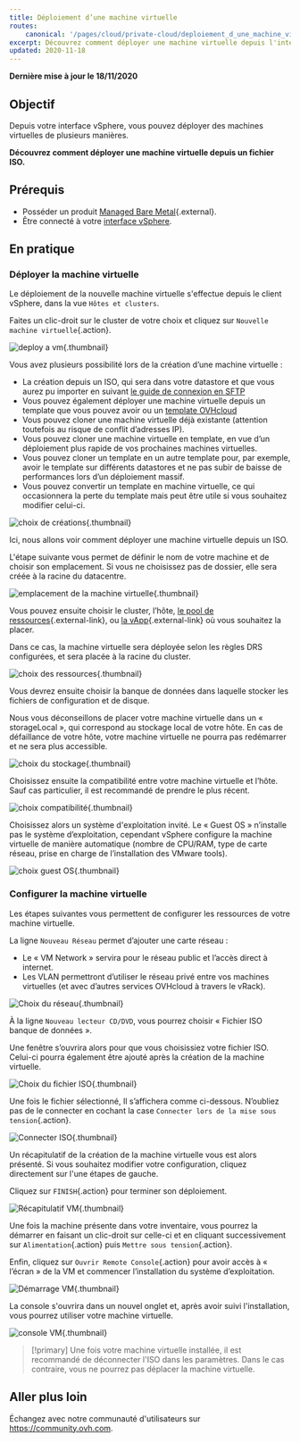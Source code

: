 ```yaml
---
title: Déploiement d’une machine virtuelle
routes:
    canonical: '/pages/cloud/private-cloud/deploiement_d_une_machine_virtuelle'
excerpt: Découvrez comment déployer une machine virtuelle depuis l'interface vSphere
updated: 2020-11-18
---
```


**Dernière mise à jour le 18/11/2020**

## Objectif

Depuis votre interface vSphere, vous pouvez déployer des machines virtuelles de plusieurs manières. 

**Découvrez comment déployer une machine virtuelle depuis un fichier ISO.**

## Prérequis

- Posséder un produit [Managed Bare Metal](https://www.ovhcloud.com/fr/managed-bare-metal/){.external}.
- Être connecté à votre [interface vSphere](/pages/cloud/managed-bare-metal/vsphere-interface).

## En pratique

### Déployer la machine virtuelle

Le déploiement de la nouvelle machine virtuelle s'effectue depuis le client vSphere, dans la vue `Hôtes et clusters`.

Faites un clic-droit sur le cluster de votre choix et cliquez sur `Nouvelle machine virtuelle`{.action}.

![deploy a vm](images/vm01.png){.thumbnail}

Vous avez plusieurs possibilité lors de la création d’une machine virtuelle :

- La création depuis un ISO, qui sera dans votre datastore et que vous aurez pu importer en suivant [le guide de connexion en SFTP](/pages/cloud/managed-bare-metal/sftp-connexion)
- Vous pouvez également déployer une machine virtuelle depuis un template que vous pouvez avoir ou un [template OVHcloud](/pages/cloud/managed-bare-metal/ovf_template)
- Vous pouvez cloner une machine virtuelle déjà existante (attention toutefois au risque de conflit d’adresses IP).
- Vous pouvez cloner une machine virtuelle en template, en vue d’un déploiement plus rapide de vos prochaines machines virtuelles.
- Vous pouvez cloner un template en un autre template pour, par exemple, avoir le template sur différents datastores et ne pas subir de baisse de performances lors d’un déploiement massif.
- Vous pouvez convertir un template en machine virtuelle, ce qui occasionnera la perte du template mais peut être utile si vous souhaitez modifier celui-ci.

![choix de créations](images/vm02.png){.thumbnail}

Ici, nous allons voir comment déployer une machine virtuelle depuis un ISO.

L'étape suivante vous permet de définir le nom de votre machine et de choisir son emplacement. Si vous ne choisissez pas de dossier, elle sera créée à la racine du datacentre.

![emplacement de la  machine virtuelle](images/vm03.png){.thumbnail}

Vous pouvez ensuite choisir le cluster, l’hôte, [le pool de ressources](https://docs.vmware.com/fr/VMware-vSphere/6.7/com.vmware.vsphere.resmgmt.doc/GUID-60077B40-66FF-4625-934A-641703ED7601.html){.external-link}, ou [la vApp](https://docs.vmware.com/fr/VMware-vSphere/6.7/com.vmware.vsphere.vm_admin.doc/GUID-E6E9D2A9-D358-4996-9BC7-F8D9D9645290.html){.external-link} où vous souhaitez la placer.

Dans ce cas, la machine virtuelle sera déployée selon les règles DRS configurées, et sera placée à la racine du cluster.

![choix des ressources](images/vm04.png){.thumbnail}

Vous devrez ensuite choisir la banque de données dans laquelle stocker les fichiers de configuration et de disque.

Nous vous déconseillons de placer votre machine virtuelle dans un « storageLocal », qui correspond au stockage local de votre hôte. En cas de défaillance de votre hôte, votre machine virtuelle ne pourra pas redémarrer et ne sera plus accessible.

![choix du stockage](images/vm05.png){.thumbnail}

Choisissez ensuite la compatibilité entre votre machine virtuelle et l’hôte. Sauf cas particulier, il est recommandé de prendre le plus récent.

![choix compatibilité](images/vm06.png){.thumbnail}

Choisissez alors un système d'exploitation invité. Le « Guest OS » n’installe pas le système d’exploitation, cependant vSphere configure la machine virtuelle de manière automatique (nombre de CPU/RAM, type de carte réseau, prise en charge de l’installation des VMware tools).

![choix guest OS](images/vm07.png){.thumbnail}

### Configurer la machine virtuelle

Les étapes suivantes vous permettent de configurer les ressources de votre machine virtuelle.

La ligne `Nouveau Réseau` permet d’ajouter une carte réseau :

- Le « VM Network » servira pour le réseau public et l’accès direct à internet.
- Les VLAN permettront d’utiliser le réseau privé entre vos machines virtuelles (et avec d’autres services OVHcloud à travers le vRack).

![Choix du réseau](images/vm08.png){.thumbnail}

À la ligne `Nouveau lecteur CD/DVD`, vous pourrez choisir « Fichier ISO banque de données ».

Une fenêtre s’ouvrira alors pour que vous choisissiez votre fichier ISO. Celui-ci pourra également être ajouté après la création de la machine virtuelle.

![Choix du fichier ISO](images/vm09.png){.thumbnail}

Une fois le fichier sélectionné, Il s’affichera comme ci-dessous. N’oubliez pas de le connecter en cochant la case `Connecter lors de la mise sous tension`{.action}.

![Connecter ISO](images/vm10.png){.thumbnail}

Un récapitulatif de la création de la machine virtuelle vous est alors présenté. Si vous souhaitez modifier votre configuration, cliquez directement sur l'une étapes de gauche.

Cliquez sur `FINISH`{.action} pour terminer son déploiement.

![Récapitulatif VM](images/vm11.png){.thumbnail}

Une fois la machine présente dans votre inventaire, vous pourrez la démarrer en faisant un clic-droit sur celle-ci et en cliquant successivement sur `Alimentation`{.action} puis `Mettre sous tension`{.action}. 

Enfin, cliquez sur `Ouvrir Remote Console`{.action} pour avoir accès à « l’écran » de la VM et commencer l’installation du système d’exploitation.

![Démarrage VM](images/vm12.png){.thumbnail}

La console s'ouvrira dans un nouvel onglet et, après avoir suivi l'installation, vous pourrez utiliser votre machine virtuelle.

![console VM](images/vm13.png){.thumbnail}

> [!primary]
> Une fois votre machine virtuelle installée, il est recommandé de déconnecter l'ISO dans les paramètres. Dans le cas contraire, vous ne pourrez pas déplacer la machine virtuelle.
>

## Aller plus loin

Échangez avec notre communauté d'utilisateurs sur <https://community.ovh.com>.
